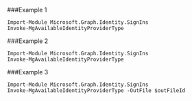 ###Example 1
```
Import-Module Microsoft.Graph.Identity.SignIns
Invoke-MgAvailableIdentityProviderType
```
###Example 2
```
Import-Module Microsoft.Graph.Identity.SignIns
Invoke-MgAvailableIdentityProviderType
```
###Example 3
```
Import-Module Microsoft.Graph.Identity.SignIns
Invoke-MgAvailableIdentityProviderType -OutFile $outFileId
```
